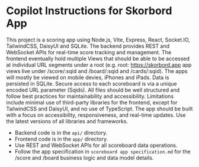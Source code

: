 # Copilot Instructions for Skorbord App
<!-- Use this file to provide workspace-specific custom instructions to Copilot. For more details, visit https://code.visualstudio.com/docs/copilot/copilot-customization#_use-a-githubcopilotinstructionsmd-file -->

This project is a scoring app using Node.js, Vite, Express, React, Socket.IO, TailwindCSS, DaisyUI and SQLite. The backend provides REST and WebSocket APIs for real-time score tracking and management. The frontend eventually hold multiple Views that should be able to be accessed at individual URL segments under a root (e.g. root: https://skorbord.app app views live under /score/:sqid and /board/:sqid and /cards/:sqid). The apps will mostly be viewed on mobile devies, iPhones and iPads. Data is persisted in SQLite. Secure access to each scoreboard is via a unique encoded URL parameter (Sqids). All files should be well structured and follow best practices for maintainability and accessibility. Limitations include minimal use of third-party libraries for the frontend, except for TailwindCSS and DaisyUI, and no use of TypeScript. The app should be built with a focus on accessibility, responsiveness, and real-time updates. Use the latest versions of all libraries and frameworks.

- Backend code is in the `api/` directory.
- Frontend code is in the `app/` directory.
- Use REST and WebSocket APIs for all scoreboard data operations.
- Follow the app specification in `scoreboard app specification.md` for the /score and /board business logic and data model details.
